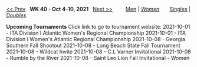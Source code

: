 [<< Prev](women_doubles_2139.md) &nbsp; **WK 40 - Oct 4-10, 2021** &nbsp; [Next >>](women_doubles_2141.md) &nbsp;&nbsp;&nbsp;&nbsp;&nbsp;&nbsp;&nbsp; [Men](./men_doubles_2140.md) &#124; [*Women*](./women_doubles_2140.md) &nbsp;&nbsp;&nbsp;&nbsp;&nbsp; [Singles](./women_singles_2140.md) &#124; [*Doubles*](./women_doubles_2140.md)

**Upcoming Tournaments**
Click link to go to tournament website:
  2021-10-01 - ITA Division I Atlantic Women's Regional Championship
  2021-10-01 - ITA Division I Women's Atlantic Regional Championship
  2021-10-08 - Georgia Southern Fall Shootout
  2021-10-08 - Long Beach State Fall Tournament
  2021-10-08 - Wildcat Invite
  2021-10-08 - C.L Varner Invitational
  2021-10-08 - Rumble by the River
  2021-10-08 - Saint Leo Lion Fall Invitational - Women